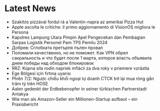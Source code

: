 # Latest News
-  Szakítós pizzával fordul rá a Valentin-napra az amerikai Pizza Hut
-  Apple ascolta le critiche: il primo aggiornamento di VisionOS migliora le Persona
-  Kapolres Lampung Utara Pimpin Apel Pengecekan dan Pembagian Sarpas Logistik Personel Pam TPS Pemilu 2024
-  Добрев: Сглобката претърпя пълен провал
-  Поломали качественно, но не поможет. Как VPN обрел сакральность и что будет после 1 марта, которое власть объявила днем победы над обходом блокировок
-  RRZ: Kúpna sila rodín napriek inflácii za dva roky v priemere vzrástla
-  Ege Bölgesi için fırtına uyarısı
-  Phiên 7/2: Ngược chiều khối ngoại tự doanh CTCK trở lại mua ròng gần trăm tỷ trên HOSE
-  Aalen gedenkt der Erdbebenopfer in seiner türkischen Partnerstadt Antakya
-  Wie man als Amazon-Seller ein Millionen-Startup aufbaut – ein Praxisbericht
